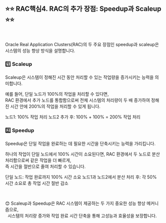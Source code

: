 ## ⭐⭐ RAC핵심4. RAC의 추가 장점: Speedup과 Scaleup ⭐⭐  
  &nbsp;

Oracle Real Application Clusters(RAC)의 두 주요 장점인 speedup과 scaleup은 시스템의 성능 향상 방식을 설명합니다.

### 1️⃣ Scaleup  


Scaleup은 시스템이 정해진 시간 동안 처리할 수 있는 작업량을 증가시키는 능력을 의미합니다.  

예를 들어, 단일 노드가 100%의 작업을 처리할 수 있다면,  
RAC 환경에서 추가 노드를 통합함으로써 전체 시스템의 처리량이 두 배 증가하여 정해진 시간 안에 200%의 작업을 처리할 수 있게 됩니다.

노드1: 100% 작업 처리
노드2 추가 후: 100% + 100% = 200% 작업 처리

### 2️⃣ Speedup  


Speedup은 단일 작업을 완료하는 데 필요한 시간을 단축시키는 능력을 가리킵니다.  

하나의 작업이 단일 노드에서 100% 시간이 소요된다면, 
RAC 환경에서 두 노드로 분산 처리함으로써 같은 작업을 더 빠르게,  
즉 시간을 절반으로 줄여 처리할 수 있습니다.

단일 노드: 작업 완료까지 100% 시간 소요
노드1과 노드2에서 분산 처리 후: 각 50% 시간 소요로 총 작업 시간 절반 감소  

  &nbsp;
  &nbsp;


😊 Scaleup과 Speedup은 RAC 시스템이 제공하는 두 가지 중요한 성능 향상 메커니즘으로,  
     &nbsp;
     시스템의 처리량 증가와 작업 완료 시간 단축을 통해 고성능과 효율성을 보장합니다.

